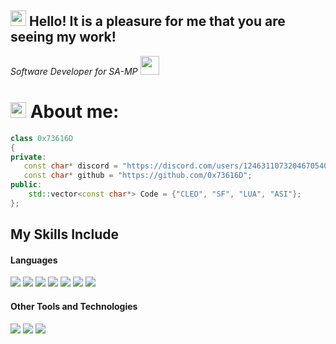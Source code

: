 <h2><img src="https://cdn3.emoji.gg/emojis/4060-bughunter-yellow.png" width="25"> Hello! It is a pleasure for me that you are seeing my work!</h2>
<p><em>Software Developer for SA-MP
</a><img src="https://media.giphy.com/media/WUlplcMpOCEmTGBtBW/giphy.gif" width="30"> 
</em></p>

# <img src="https://cdn3.emoji.gg/emojis/7011-active-developer-badge.png" width="25"> About me:

```cpp
class 0x73616D
{
private:
   const char* discord = "https://discord.com/users/1246311073204670540";
   const char* github = "https://github.com/0x73616D";
public:
    std::vector<const char*> Code = {"CLEO", "SF", "LUA", "ASI"};
};
```

## My Skills Include

<h4> Languages </h4>
<span> 
  <img src = "https://img.shields.io/badge/lua-%232C2D72.svg?style=for-the-badge&logo=lua&logoColor=white">
  <img src = "https://img.shields.io/badge/c++-%2300599C.svg?style=for-the-badge&logo=c%2B%2B&logoColor=white">
  <img src = "https://img.shields.io/badge/C-00599C?style=for-the-badge&logo=c&logoColor=white">
  <img src = "https://img.shields.io/badge/HTML5-E34F26?style=for-the-badge&logo=html5&logoColor=white">
  <img src = "https://img.shields.io/badge/CSS3-1572B6?style=for-the-badge&logo=css3&logoColor=white">
  <img src = "https://img.shields.io/badge/JavaScript-F7DF1E?style=for-the-badge&logo=javascript&logoColor=black">
  <img src = "https://img.shields.io/badge/python-3670A0?style=for-the-badge&logo=python&logoColor=ffdd54">
</span>

<h4> Other Tools and Technologies </h4>
<span>
  <img src="https://img.shields.io/badge/Git-F05032?style=for-the-badge&logo=git&logoColor=white">
  <img src="https://img.shields.io/badge/MySQL-00000F?style=for-the-badge&logo=mysql&logoColor=white">
  <img src="https://img.shields.io/badge/MariaDB-003545?style=for-the-badge&logo=mariadb&logoColor=white">
</span>
